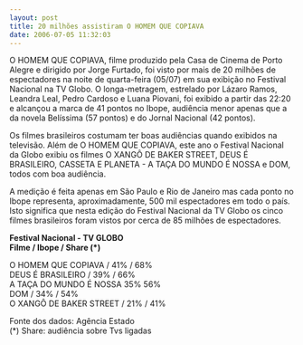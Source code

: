 ```yaml
---
layout: post
title: 20 milhões assistiram O HOMEM QUE COPIAVA
date: 2006-07-05 11:32:03
---
```

O HOMEM QUE COPIAVA, filme produzido pela Casa de Cinema de Porto Alegre e dirigido por Jorge Furtado, foi visto por mais de 20 milhões de espectadores na noite de quarta-feira (05/07) em sua exibição no Festival Nacional na TV Globo. O longa-metragem, estrelado por Lázaro Ramos, Leandra Leal, Pedro Cardoso e Luana Piovani, foi exibido a partir das 22:20 e alcançou a marca de 41 pontos no Ibope, audiência menor apenas que a da novela Belíssima (57 pontos) e do Jornal Nacional (42 pontos).

Os filmes brasileiros costumam ter boas audiências quando exibidos na televisão. Além de O HOMEM QUE COPIAVA, este ano o Festival Nacional da Globo exibiu os filmes O XANGÔ DE BAKER STREET, DEUS É BRASILEIRO, CASSETA E PLANETA - A TAÇA DO MUNDO É NOSSA e DOM, todos com boa audiência.

A medição é feita apenas em São Paulo e Rio de Janeiro mas cada ponto no Ibope representa, aproximadamente, 500 mil espectadores em todo o país. Isto significa que nesta edição do Festival Nacional da TV Globo os cinco filmes brasileiros foram vistos por cerca de 85 milhões de espectadores.

**Festival Nacional - TV GLOBO**\
**Filme / Ibope / Share (*)**

O HOMEM QUE COPIAVA / 41% / 68%\
DEUS É BRASILEIRO / 39% / 66%\
A TAÇA DO MUNDO É NOSSA 35% 56%\
DOM / 34% / 54%\
O XANGÔ DE BAKER STREET / 21% / 41%

Fonte dos dados: Agência Estado\
(*) Share: audiência sobre Tvs ligadas